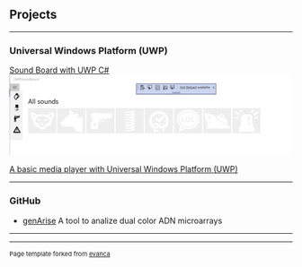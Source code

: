 ## Projects

---

### Universal Windows Platform (UWP)

[Sound Board with UWP C#](https://github.com/anagomezmayen/UWPSoundBoard)
<img src="images/soundBoard.png?raw=true"/>

[A basic media player with Universal Windows Platform (UWP)](https://github.com/anagomezmayen/UWPBasicMediaPlayer)


---

### GitHub

- [genArise](https://www.bioconductor.org/packages/release/bioc/html/genArise.html) A tool to analize dual color ADN microarrays

---




---
<p style="font-size:11px">Page template forked from <a href="https://github.com/evanca/quick-portfolio">evanca</a></p>
<!-- Remove above link if you don't want to attibute -->
